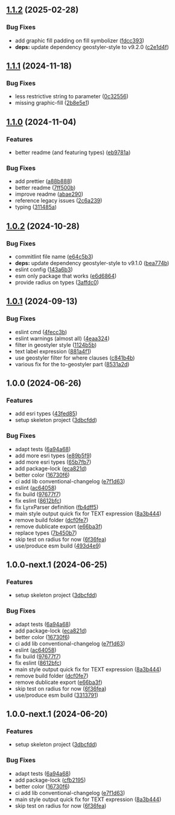 ## [1.1.2](https://github.com/geostyler/geostyler-lyrx-parser/compare/v1.1.1...v1.1.2) (2025-02-28)

### Bug Fixes

* add graphic fill padding on fill symbolizer ([fdcc393](https://github.com/geostyler/geostyler-lyrx-parser/commit/fdcc39378a9b3f73bef5f0f86fc0827891a959be))
* **deps:** update dependency geostyler-style to v9.2.0 ([c2e1d4f](https://github.com/geostyler/geostyler-lyrx-parser/commit/c2e1d4fc5c7a2058827a2837540c043e37d8df85))

## [1.1.1](https://github.com/geostyler/geostyler-lyrx-parser/compare/v1.1.0...v1.1.1) (2024-11-18)

### Bug Fixes

* less restrictive string to parameter ([0c32556](https://github.com/geostyler/geostyler-lyrx-parser/commit/0c3255699fdc554ceda47c2f4e18b714c02ba621))
* missing graphic-fill ([2b8e5e1](https://github.com/geostyler/geostyler-lyrx-parser/commit/2b8e5e1d0fc10e8fa959a855352e9f1206a9353d))

## [1.1.0](https://github.com/geostyler/geostyler-lyrx-parser/compare/v1.0.2...v1.1.0) (2024-11-04)

### Features

* better readme (and featuring types) ([eb9781a](https://github.com/geostyler/geostyler-lyrx-parser/commit/eb9781aaff4a19f6fa2adf2a8c07cfe18135687c))

### Bug Fixes

* add prettier ([a88b888](https://github.com/geostyler/geostyler-lyrx-parser/commit/a88b8885ad0f1fdda859785bcaa7a393806127ab))
* better readme ([7ff500b](https://github.com/geostyler/geostyler-lyrx-parser/commit/7ff500b1d629b1f80f6372211c4e26b2f02bec7a))
* improve readme ([abae290](https://github.com/geostyler/geostyler-lyrx-parser/commit/abae2900bb80cddc5d26fc3ed391258218c758ca))
* reference legacy issues ([2c6a239](https://github.com/geostyler/geostyler-lyrx-parser/commit/2c6a23965fd88c3b091c27f4eda57738c5661dbf))
* typing ([311485a](https://github.com/geostyler/geostyler-lyrx-parser/commit/311485a199012c401ebd4d00d16886026deedae8))

## [1.0.2](https://github.com/geostyler/geostyler-lyrx-parser/compare/v1.0.1...v1.0.2) (2024-10-28)

### Bug Fixes

* commitlint file name ([e64c5b3](https://github.com/geostyler/geostyler-lyrx-parser/commit/e64c5b3167774966479884405f0d9bccd0aa42d8))
* **deps:** update dependency geostyler-style to v9.1.0 ([bea774b](https://github.com/geostyler/geostyler-lyrx-parser/commit/bea774bd7d4465a6c898425aaad8a7358ebe188f))
* eslint config ([143a6b3](https://github.com/geostyler/geostyler-lyrx-parser/commit/143a6b3c9b75533c029cc42ca6d17360f50b8d91))
* esm only package that works ([e6d6864](https://github.com/geostyler/geostyler-lyrx-parser/commit/e6d68646e580062e27e650d055de8def35f784e8))
* provide radius on types ([3affdc0](https://github.com/geostyler/geostyler-lyrx-parser/commit/3affdc053a688549f0af73d190d69909cc2d9fce))

## [1.0.1](https://github.com/geostyler/geostyler-lyrx-parser/compare/v1.0.0...v1.0.1) (2024-09-13)


### Bug Fixes

* eslint cmd ([4fecc3b](https://github.com/geostyler/geostyler-lyrx-parser/commit/4fecc3bd596479741268f2b727831b8f809188d6))
* eslint warnings (almost all) ([4eaa324](https://github.com/geostyler/geostyler-lyrx-parser/commit/4eaa3240dc0cbbe916a324476e8580a651b52f08))
* filter in geostyler style ([1124b5b](https://github.com/geostyler/geostyler-lyrx-parser/commit/1124b5b779e94126b8fb5313e26f3d876d8a6d19))
* text label expression ([881a4f1](https://github.com/geostyler/geostyler-lyrx-parser/commit/881a4f14c1ec7f312ae280843cae08342914abc2))
* use geostyler filter for where clauses ([c841b4b](https://github.com/geostyler/geostyler-lyrx-parser/commit/c841b4b3e35456d0d6f71baf483ceda94a728311))
* various fix for the to-geostyler part ([8531a2d](https://github.com/geostyler/geostyler-lyrx-parser/commit/8531a2d6be405f05a6e8f7a1bb4711f3af53aadf))

## 1.0.0 (2024-06-26)


### Features

* add esri types ([43fed85](https://github.com/geostyler/geostyler-lyrx-parser/commit/43fed85a090c6c7550fd7c978f44c4ac7e364b25))
* setup skeleton project ([3dbcfdd](https://github.com/geostyler/geostyler-lyrx-parser/commit/3dbcfdde08287fe4b697a8f5293ff0913e411155))


### Bug Fixes

* adapt tests ([6a94a68](https://github.com/geostyler/geostyler-lyrx-parser/commit/6a94a68dd257cf361ad80665b2778ffcf1683411))
* add more esri types ([e89b5f9](https://github.com/geostyler/geostyler-lyrx-parser/commit/e89b5f9cfed15cd63f5214084b18deccd7ab6d0d))
* add more esri types ([65b7fb7](https://github.com/geostyler/geostyler-lyrx-parser/commit/65b7fb7587684f58e1c16babea865f7f6eb4a0a8))
* add package-lock ([eca821d](https://github.com/geostyler/geostyler-lyrx-parser/commit/eca821d6982ad7ddbc5477ff19cafdac1538ec6f))
* better color ([16730f6](https://github.com/geostyler/geostyler-lyrx-parser/commit/16730f69c9d1a5b08d6e398cc7459ef22b4514d7))
* ci add lib conventional-changelog ([e7f1d63](https://github.com/geostyler/geostyler-lyrx-parser/commit/e7f1d63e2cdcd362fd3145f3abaa57d0eeb0d11f))
* eslint ([ac64058](https://github.com/geostyler/geostyler-lyrx-parser/commit/ac640587a5df24e55aca0cc8f62e513005f59452))
* fix build ([97677f7](https://github.com/geostyler/geostyler-lyrx-parser/commit/97677f7c6ca51e859fd37763d7b7805d9787b690))
* fix eslint ([8612bfc](https://github.com/geostyler/geostyler-lyrx-parser/commit/8612bfc172f4d7c2afe561e5f9e3e2519f7b8c89))
* fix LyrxParser definition ([fb4dff5](https://github.com/geostyler/geostyler-lyrx-parser/commit/fb4dff5a581090b2e00eaa6276233d261eaf9da4))
* main style output quick fix for TEXT expression ([8a3b444](https://github.com/geostyler/geostyler-lyrx-parser/commit/8a3b44469ad27489550a98684a10fa136fcd1eeb))
* remove build folder ([dcf0fe7](https://github.com/geostyler/geostyler-lyrx-parser/commit/dcf0fe75f70bc24783036b7c712ab67dbc72c599))
* remove dublicate export ([e66ba3f](https://github.com/geostyler/geostyler-lyrx-parser/commit/e66ba3f1d2bdb44167917b695dd3e8817393c39d))
* replace types ([7b450b7](https://github.com/geostyler/geostyler-lyrx-parser/commit/7b450b7823724edb3268ac73240b782d57c4c22d))
* skip test on radius for now ([6f36fea](https://github.com/geostyler/geostyler-lyrx-parser/commit/6f36fea9ba7efbd8a246609f572fa8dffff98586))
* use/produce esm build ([493d4e9](https://github.com/geostyler/geostyler-lyrx-parser/commit/493d4e94f18f8769bf5d58b72241f5a28228223f))

## 1.0.0-next.1 (2024-06-25)


### Features

* setup skeleton project ([3dbcfdd](https://github.com/geostyler/geostyler-lyrx-parser/commit/3dbcfdde08287fe4b697a8f5293ff0913e411155))


### Bug Fixes

* adapt tests ([6a94a68](https://github.com/geostyler/geostyler-lyrx-parser/commit/6a94a68dd257cf361ad80665b2778ffcf1683411))
* add package-lock ([eca821d](https://github.com/geostyler/geostyler-lyrx-parser/commit/eca821d6982ad7ddbc5477ff19cafdac1538ec6f))
* better color ([16730f6](https://github.com/geostyler/geostyler-lyrx-parser/commit/16730f69c9d1a5b08d6e398cc7459ef22b4514d7))
* ci add lib conventional-changelog ([e7f1d63](https://github.com/geostyler/geostyler-lyrx-parser/commit/e7f1d63e2cdcd362fd3145f3abaa57d0eeb0d11f))
* eslint ([ac64058](https://github.com/geostyler/geostyler-lyrx-parser/commit/ac640587a5df24e55aca0cc8f62e513005f59452))
* fix build ([97677f7](https://github.com/geostyler/geostyler-lyrx-parser/commit/97677f7c6ca51e859fd37763d7b7805d9787b690))
* fix eslint ([8612bfc](https://github.com/geostyler/geostyler-lyrx-parser/commit/8612bfc172f4d7c2afe561e5f9e3e2519f7b8c89))
* main style output quick fix for TEXT expression ([8a3b444](https://github.com/geostyler/geostyler-lyrx-parser/commit/8a3b44469ad27489550a98684a10fa136fcd1eeb))
* remove build folder ([dcf0fe7](https://github.com/geostyler/geostyler-lyrx-parser/commit/dcf0fe75f70bc24783036b7c712ab67dbc72c599))
* remove dublicate export ([e66ba3f](https://github.com/geostyler/geostyler-lyrx-parser/commit/e66ba3f1d2bdb44167917b695dd3e8817393c39d))
* skip test on radius for now ([6f36fea](https://github.com/geostyler/geostyler-lyrx-parser/commit/6f36fea9ba7efbd8a246609f572fa8dffff98586))
* use/produce esm build ([3313791](https://github.com/geostyler/geostyler-lyrx-parser/commit/33137918825ef505cc21de53337d5c7f82337487))

## 1.0.0-next.1 (2024-06-20)


### Features

* setup skeleton project ([3dbcfdd](https://github.com/geostyler/geostyler-lyrx-parser/commit/3dbcfdde08287fe4b697a8f5293ff0913e411155))


### Bug Fixes

* adapt tests ([6a94a68](https://github.com/geostyler/geostyler-lyrx-parser/commit/6a94a68dd257cf361ad80665b2778ffcf1683411))
* add package-lock ([cfb2195](https://github.com/geostyler/geostyler-lyrx-parser/commit/cfb2195b042f295be611e495a72b8f0b171f02f7))
* better color ([16730f6](https://github.com/geostyler/geostyler-lyrx-parser/commit/16730f69c9d1a5b08d6e398cc7459ef22b4514d7))
* ci add lib conventional-changelog ([e7f1d63](https://github.com/geostyler/geostyler-lyrx-parser/commit/e7f1d63e2cdcd362fd3145f3abaa57d0eeb0d11f))
* main style output quick fix for TEXT expression ([8a3b444](https://github.com/geostyler/geostyler-lyrx-parser/commit/8a3b44469ad27489550a98684a10fa136fcd1eeb))
* skip test on radius for now ([6f36fea](https://github.com/geostyler/geostyler-lyrx-parser/commit/6f36fea9ba7efbd8a246609f572fa8dffff98586))
